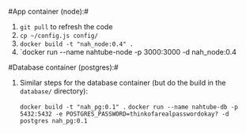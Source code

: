 #App container (node):#

1. `git pull` to refresh the code
2. `cp ~/config.js config/`
3. `docker build -t "nah_node:0.4" .`
4. `docker run --name nahtube-node -p 3000:3000 -d nah_node:0.4

#Database container (postgres):#

1) Similar steps for the database container (but do the build in the `database/` directory):

	`docker build -t "nah_pg:0.1" .`
	`docker run --name nahtube-db -p 5432:5432 -e POSTGRES_PASSWORD=thinkofarealpasswordokay? -d postgres nah_pg:0.1`
